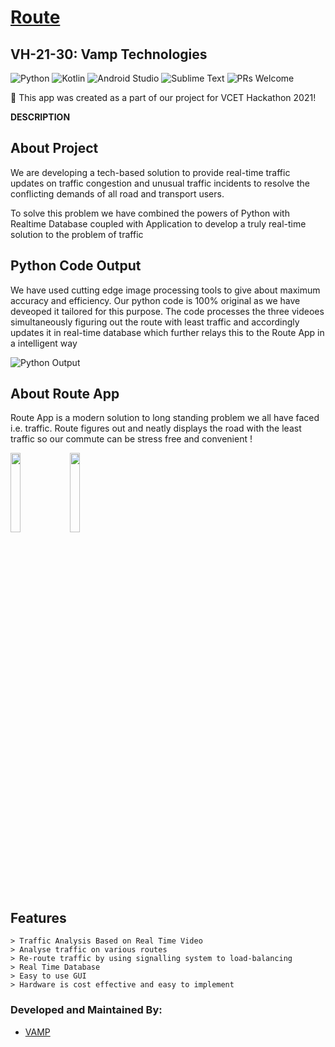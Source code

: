 # [Route](https://github.com/CatalystMonish/VH-21-30-Vamp-Technologies)
## VH-21-30: Vamp Technologies

![Python](https://img.shields.io/badge/Language-Python-yellow) ![Kotlin](https://img.shields.io/badge/Language-Kotlin-orange.svg) ![Android Studio](https://img.shields.io/badge/IDE-AndroidStudio-brightgreen.svg) ![Sublime Text](https://img.shields.io/badge/IDE-Sublime%20Text-blue) ![PRs Welcome](https://img.shields.io/badge/PullRequests-welcome-pink.svg)

:loudspeaker: This app was created as a part of our project for VCET Hackathon 2021!

**DESCRIPTION**

## About Project
We are developing a tech-based solution to provide real-time traffic updates on traffic congestion and unusual traffic incidents to resolve the conflicting demands of all road and transport users. 

To solve this problem we have combined the powers of Python with Realtime Database coupled with Application to develop a truly real-time solution to the problem of traffic

## Python Code Output
We have used cutting edge image processing tools to give about maximum accuracy and efficiency. Our python code is 100% original as we have deveoped it tailored for this purpose. The code processes the three videoes simultaneously figuring out the route with least traffic and accordingly updates it in real-time database which further relays this to the Route App in a intelligent way

![Python Output](https://user-images.githubusercontent.com/66465662/135701792-670d3a33-9f54-4b28-a17c-f42ed1f04b1f.png)

## About Route App

Route App is a modern solution to long standing problem we all have faced i.e. traffic. Route figures out and neatly displays the road with the least  traffic so our commute can be stress free and convenient !  

<img src="https://user-images.githubusercontent.com/66465662/135701712-3e5ee2f7-09ed-415d-9220-4350f7b31729.jpg" width="18%" /> <img src="https://user-images.githubusercontent.com/66465662/135701706-a45fb554-7d5a-42e7-b854-44726be92522.jpg" width="18%" />

## Features

```
> Traffic Analysis Based on Real Time Video
> Analyse traffic on various routes
> Re-route traffic by using signalling system to load-balancing
> Real Time Database
> Easy to use GUI
> Hardware is cost effective and easy to implement

```

### Developed and Maintained By:
* [VAMP](https://github.com/CatalystMonish)
